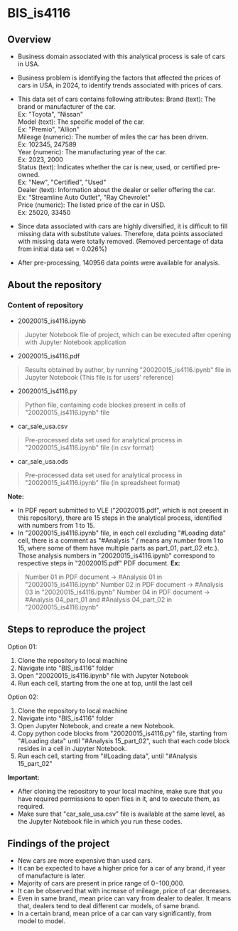 # BIS_is4116

## Overview

- Business domain associated with this analytical process is sale of cars in USA.
- Business problem is identifying the factors that affected the prices of cars in USA, in 2024, to identify trends associated with prices of cars.
- This data set of cars contains following attributes:
    Brand (text): The brand or manufacturer of the car.<br>
    	Ex: "Toyota", "Nissan"<br>
    Model (text): The specific model of the car.<br>
    	Ex: "Premio", "Allion"<br>
    Mileage (numeric): The number of miles the car has been driven.<br>
    	Ex: 102345, 247589<br>
    Year (numeric): The manufacturing year of the car.<br>
    	Ex: 2023, 2000<br>
    Status (text): Indicates whether the car is new, used, or certified pre-owned.<br>
    	Ex: "New", "Certified", "Used"<br>
    Dealer (text): Information about the dealer or seller offering the car.<br>
    	Ex: "Streamline Auto Outlet", "Ray Chevrolet"<br>
    Price (numeric): The listed price of the car in USD.<br>
 	    Ex: 25020, 33450<br>
 	
- Since data associated with cars are highly diversified, it is difficult to fill missing data with substitute values. Therefore, data points associated with missing data were totally removed. (Removed percentage of data from initial data set = 0.026%)
- After pre-processing, 140956 data points were available for analysis.

## About the repository

### Content of repository
- 20020015_is4116.ipynb
> Jupyter Notebook file of project, which can be executed after opening with Jupyter Notebook application
- 20020015_is4116.pdf
> Results obtained by author, by running "20020015_is4116.ipynb" file in Jupyter Notebook (This file is for users' reference)
- 20020015_is4116.py
> Python file, containing code blockes present in cells of "20020015_is4116.ipynb" file
- car_sale_usa.csv
> Pre-processed data set used for analytical process in "20020015_is4116.ipynb" file (in csv format)
- car_sale_usa.ods
> Pre-processed data set used for analytical process in "20020015_is4116.ipynb" file (in spreadsheet format)

<b>Note:</b> 
- In PDF report submitted to VLE ("20020015.pdf", which is not present in this repository), there are 15 steps in the analytical process, identified with numbers from 1 to 15. 
- In "20020015_is4116.ipynb" file, in each cell excluding "#Loading data" cell, there is a comment as "#Analysis *" (* means any number from 1 to 15, where some of them have multiple parts as part_01, part_02 etc.). Those analysis numbers in "20020015_is4116.ipynb" correspond to respective steps in "20020015.pdf" PDF document.
<b>Ex:</b> <br>
> Number 01 in PDF document -> #Analysis 01 in "20020015_is4116.ipynb"
> Number 02 in PDF document -> #Analysis 03 in "20020015_is4116.ipynb"
> Number 04 in PDF document -> #Analysis 04_part_01 and #Analysis 04_part_02 in "20020015_is4116.ipynb"

## Steps to reproduce the project

Option 01: <br>
1) Clone the repository to local machine <br>
2) Navigate into "BIS_is4116" folder <br>
3) Open "20020015_is4116.ipynb" file with Jupyter Notebook <br>
4) Run each cell, starting from the one at top, until the last cell <br>

Option 02: <br>
1) Clone the repository to local machine <br>
2) Navigate into "BIS_is4116" folder <br>
3) Open Jupyter Notebook, and create a new Notebook. <br>
4) Copy python code blocks from "20020015_is4116.py" file, starting from "#Loading data" until "#Analysis 15_part_02", such that each code block resides in a cell in Jupyter Notebook. <br>
5) Run each cell, starting from "#Loading data", until "#Analysis 15_part_02" <br>

<b>Important:</b>
- After cloning the repository to your local machine, make sure that you have required permissions to open files in it, and to execute them, as required.
- Make sure that "car_sale_usa.csv" file is available at the same level, as the Jupyter Notebook file in which you run these codes.

## Findings of the project

- New cars are more expensive than used cars.
- It can be expected to have a higher price for a car of any brand, if year of manufacture is later.
- Majority of cars are present in price range of $0-$100,000.
- It can be observed that with increase of mileage, price of car decreases.
- Even in same brand, mean price can vary from dealer to dealer. It means that, dealers tend to deal different car models, of same brand.
- In a certain brand, mean price of a car can vary significantly, from model to model.
